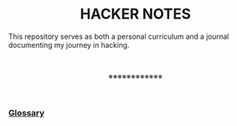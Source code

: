 <h1 align="center"> HACKER NOTES </h1>

This repository serves as both a personal curriculum and a journal documenting my journey in hacking.

<br><p align="center">※※※※※※※※※※※※</p><br>

### <a href="https://github.com/codenvibes/hackernotes/blob/master/notes/glossary.md">Glossary</a>

